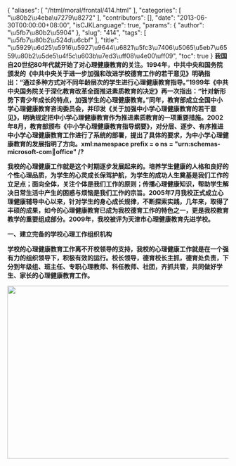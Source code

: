 {
    "aliases": [
        "/html/moral/frontal/414.html"
    ],
    "categories": [
        "\u80b2\u4eba\u7279\u8272"
    ],
    "contributors": [],
    "date": "2013-06-30T00:00:00+08:00",
    "isCJKLanguage": true,
    "params": {
        "author": "\u5fb7\u80b2\u5904"
    },
    "slug": "414",
    "tags": [
        "\u5fb7\u80b2\u524d\u6cbf"
    ],
    "title": "\u5929\u6d25\u5916\u5927\u9644\u6821\u5fc3\u7406\u5065\u5eb7\u6559\u80b2\u5de5\u4f5c\u603b\u7ed3\uff08\u4e00\uff09",
    "toc": true
}
**我国自20世纪80年代就开始了对心理健康教育的关注。1994年，中共中央和国务院颁发的《中共中央关于进一步加强和改进学校德育工作的若干意见》明确指出：“通过多种方式对不同年龄层次的学生进行心理健康教育指导。”1999年《中共中央国务院关于深化教育改革全面推进素质教育的决定》再一次指出：“针对新形势下青少年成长的特点，加强学生的心理健康教育。”同年，教育部成立全国中小学心理健康教育咨询委员会，并印发《关于加强中小学心理健康教育的若干意见》，明确规定把中小学心理健康教育作为推进素质教育的一项重要措施。2002年8月，教育部颁布《中小学心理健康教育指导纲要》，对分层、逐步、有序推进中小学心理健康教育工作进行了系统的部署，提出了具体的要求，为中小学心理健康教育的发展指明了方向。xml:namespace prefix = o ns = "urn:schemas-microsoft-com:office:office" /?**

**我校的心理健康工作就是这个时期逐步发展起来的。培养学生健康的人格和良好的个性心理品质，为学生的心灵成长保驾护航，为学生的成功人生奠基是我们工作的立足点；面向全体，关注个体是我们工作的原则；传播心理健康知识，帮助学生解决日常生活中产生的困惑与烦恼是我们工作的宗旨。2005年7月我校正式成立心理健康辅导中心以来，针对学生的身心成长规律，不断探索实践，几年来，取得了丰硕的成果，如今的心理健康教育已成为我校德育工作的特色之一，更是我校教育教学的重要组成部分。2009年，我校被评为天津市心理健康教育先进学校。**

**一、建立完备的学校心理工作组织机构**

**学校的心理健康教育工作离不开校领导的支持，我校的心理健康工作就是在一个强有力的组织领导下，积极有效的运行。校长领导，德育校长主抓，德育处负责，下分到年级组、班主任、专职心理教师、科任教师、社团，齐抓共管，共同做好学生、家长的心理健康教育工作。**

**<img
    src="https://cdn.tfls.online/mirror/full/70fb7ad1f15dba688121f1d520d571640c209643.jpg"
    style="display:block;margin-left:auto;margin-right:auto;"
    decoding="async"
    fetchpriority="auto"
    loading="lazy"
    height="393"
    width="600"
/>**

